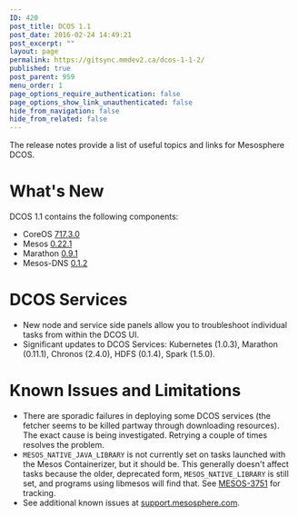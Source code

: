 ```yaml
---
ID: 420
post_title: DCOS 1.1
post_date: 2016-02-24 14:49:21
post_excerpt: ""
layout: page
permalink: https://gitsync.mmdev2.ca/dcos-1-1-2/
published: true
post_parent: 959
menu_order: 1
page_options_require_authentication: false
page_options_show_link_unauthenticated: false
hide_from_navigation: false
hide_from_related: false
---
```

The release notes provide a list of useful topics and links for Mesosphere DCOS.

# What's New

DCOS 1.1 contains the following components:

*   CoreOS [717\.3.0][1] 
*   Mesos [0\.22.1][2] 
*   Marathon [0\.9.1][3]
*   Mesos-DNS [0\.1.2][4]

# DCOS Services

*   New node and service side panels allow you to troubleshoot individual tasks from within the DCOS UI.
*   Significant updates to DCOS Services: Kubernetes (1.0.3), Marathon (0.11.1), Chronos (2.4.0), HDFS (0.1.4), Spark (1.5.0). 

# Known Issues and Limitations

*   There are sporadic failures in deploying some DCOS services (the fetcher seems to be killed partway through downloading resources). The exact cause is being investigated. Retrying a couple of times resolves the problem.
*   `MESOS_NATIVE_JAVA_LIBRARY` is not currently set on tasks launched with the Mesos Containerizer, but it should be. This generally doesn't affect tasks because the older, deprecated form, `MESOS_NATIVE_LIBRARY` is still set, and programs using libmesos will find that. See [MESOS-3751][5] for tracking.
*   See additional known issues at <a href="https://support.mesosphere.com" target="_blank">support.mesosphere.com</a>.

 [1]: https://coreos.com/releases/#717.3.0
 [2]: http://mesos.apache.org/blog/mesos-0-22-0-released
 [3]: https://github.com/mesosphere/marathon/releases/tag/v0.9.1
 [4]: https://github.com/mesosphere/mesos-dns/releases/tag/v0.1.2
 [5]: https://issues.apache.org/jira/browse/MESOS-3751